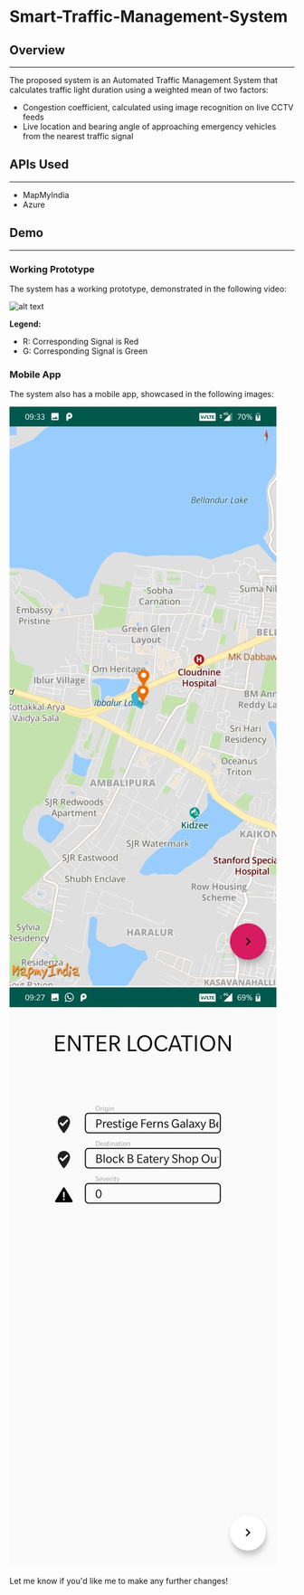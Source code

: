 # Smart-Traffic-Management-System

## Overview

---

The proposed system is an Automated Traffic Management System that calculates traffic light duration using a weighted mean of two factors:

-   Congestion coefficient, calculated using image recognition on live CCTV feeds
-   Live location and bearing angle of approaching emergency vehicles from the nearest traffic signal

## APIs Used

---

-   MapMyIndia
-   Azure

## Demo

---

### Working Prototype

The system has a working prototype, demonstrated in the following video:

![alt text](demo/videoplayback.gif)

**Legend:**

-   R: Corresponding Signal is Red
-   G: Corresponding Signal is Green

### Mobile App

The system also has a mobile app, showcased in the following images:

![alt text](demo/WhatsApp%20Image%202019-03-18%20at%201.25.43%20PM.jpeg)  ![alt text](demo/WhatsApp%20Image%202019-03-18%20at%201.25.44%20PM.jpeg)

Let me know if you'd like me to make any further changes!

